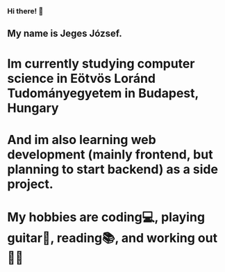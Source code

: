 ### Hi there! 👋

## My name is Jeges József.

# Im currently studying computer science in Eötvös Loránd Tudományegyetem in Budapest, Hungary

# And im also learning web development (mainly frontend, but planning to start backend) as a side project.

# My hobbies are coding💻, playing guitar🎸, reading📚, and working out🏋️‍♂️

